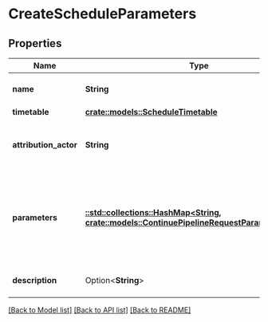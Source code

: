 # CreateScheduleParameters

## Properties

Name | Type | Description | Notes
------------ | ------------- | ------------- | -------------
**name** | **String** | Name of the schedule. | 
**timetable** | [**crate::models::ScheduleTimetable**](Schedule_timetable.md) |  | 
**attribution_actor** | **String** | The attribution-actor of the scheduled pipeline. | 
**parameters** | [**::std::collections::HashMap<String, crate::models::ContinuePipelineRequestParametersValue>**](continuePipeline_request_parameters_value.md) | Pipeline parameters represented as key-value pairs. Must contain branch or tag. | 
**description** | Option<**String**> | Description of the schedule. | [optional]

[[Back to Model list]](../README.md#documentation-for-models) [[Back to API list]](../README.md#documentation-for-api-endpoints) [[Back to README]](../README.md)


